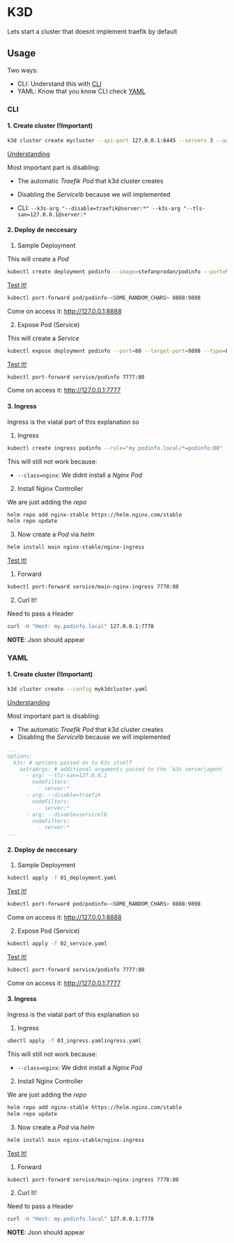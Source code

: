 # K3D

Lets start a cluster that doesnt implement traefik by default

## Usage

Two ways:

- CLI: Understand this with [CLI](#cli)
- YAML: Know that you know CLI check [YAML](#yaml)

### CLI

#### 1. Create cluster (!Important)

```sh
k3d cluster create mycluster --api-port 127.0.0.1:6445 --servers 3 --agents 2 --k3s-arg "--disable=traefik@server:*" --k3s-arg "--tls-san=127.0.0.1@server:*" --k3s-arg "--disable=servicelb@server:*"
```

<ins>Understanding</ins>

Most important part is disabling:

- The automatic _Traefik Pod_ that k3d cluster creates
- Disabling the _Servicelb_ because we will implemented

- CLI: `--k3s-arg "--disable=traefik@server:*" --k3s-arg "--tls-san=127.0.0.1@server:*`

#### 2. Deploy de neccesary

1. Sample Deployment

This will create a _Pod_

```sh
kubectl create deployment podinfo --image=stefanprodan/podinfo --port=9898
```

<ins>Test It!</ins>

```sh
kubectl port-forward pod/podinfo-<SOME_RANDOM_CHARS> 8888:9898
```

Come on access it: http://127.0.0.1:8888

2. Expose Pod (Service)

This will create a _Service_

```sh
kubectl expose deployment podinfo --port=80 --target-port=9898 --type=LoadBalancer
```
<ins>Test It!</ins>

```sh
kubectl port-forward service/podinfo 7777:80
```

Come on access it: http://127.0.0.1:7777

#### 3. Ingress

Ingress is the viatal part of this explanation so

1. Ingress

```sh
kubectl create ingress podinfo --rule="my.podinfo.local/*=podinfo:80" --class=nginx
```
This will still not work because:

- `--class=nginx`: We didnt install a _Nginx Pod_

2. Install Nginx Controller

We are just adding the _repo_

```sh
helm repo add nginx-stable https://helm.nginx.com/stable
helm repo update
```

3. Now create a _Pod_ via _helm_

```sh
helm install main nginx-stable/nginx-ingress
```

<ins>Test It!</ins>

1. Forward

```sh
kubectl port-forward service/main-nginx-ingress 7778:80
```

2. Curl It!

Need to pass a Header

```sh
curl -H "Host: my.podinfo.local" 127.0.0.1:7778
```

**NOTE**: Json should appear

### YAML

#### 1. Create cluster (!Important)

```sh
k3d cluster create --config myk3dcluster.yaml
```

<ins>Understanding</ins>

Most important part is disabling:

- The automatic _Traefik Pod_ that k3d cluster creates
- Disabling the _Servicelb_ because we will implemented

```yaml
...
options:
  k3s: # options passed on to K3s itself
    extraArgs: # additional arguments passed to the `k3s server|agent` command; same as `--k3s-arg`
      - arg: --tls-san=127.0.0.1
        nodeFilters:
          - server:*
      - arg: --disable=traefik
        nodeFilters:
          - server:*
      - arg: --disable=servicelb
        nodeFilters:
          - server:*
...
```

#### 2. Deploy de neccesary

1. Sample Deployment

```sh
kubectl apply -f 01_deployment.yaml
```

<ins>Test It!</ins>

```sh
kubectl port-forward pod/podinfo-<SOME_RANDOM_CHARS> 8888:9898
```

Come on access it: http://127.0.0.1:8888

2. Expose Pod (Service)

```sh
kubectl apply -f 02_service.yaml
```

<ins>Test It!</ins>

```sh
kubectl port-forward service/podinfo 7777:80
```

Come on access it: http://127.0.0.1:7777

#### 3. Ingress

Ingress is the viatal part of this explanation so

1. Ingress

```sh
ubectl apply -f 03_ingress.yamlingress.yaml
```
This will still not work because:

- `--class=nginx`: We didnt install a _Nginx Pod_

2. Install Nginx Controller

We are just adding the _repo_

```sh
helm repo add nginx-stable https://helm.nginx.com/stable
helm repo update
```

3. Now create a _Pod_ via _helm_

```sh
helm install main nginx-stable/nginx-ingress
```

<ins>Test It!</ins>

1. Forward

```sh
kubectl port-forward service/main-nginx-ingress 7778:80
```

2. Curl It!

Need to pass a Header

```sh
curl -H "Host: my.podinfo.local" 127.0.0.1:7778
```

**NOTE**: Json should appear
